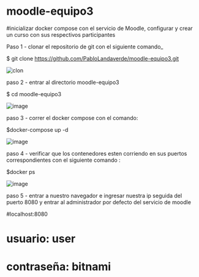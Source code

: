 # moodle-equipo3

#inicializar docker compose con el servicio de Moodle, configurar y crear un curso con sus respectivos participantes


Paso 1 - clonar el repositorio de git con el siguiente comando_

$ git clone https://github.com/PabloLandaverde/moodle-equipo3.git

![clon](https://github.com/PabloLandaverde/moodle-equipo3/assets/115749532/0c67b781-6cf9-4770-be33-b863cba5ac40)


paso 2 - entrar al directorio moodle-equipo3

$ cd moodle-equipo3

![image](https://github.com/PabloLandaverde/moodle-equipo3/assets/115749532/35dcd306-6ef5-438e-909a-ed0be54ff789)


paso 3 - correr el docker compose con el comando:

$docker-compose up -d

![image](https://github.com/PabloLandaverde/moodle-equipo3/assets/115749532/532dbe26-cc3b-45c6-8ee6-978b1996ac06)



paso 4 - verificar que los contenedores esten corriendo en sus puertos correspondientes con el siguiente comando :

$docker ps

![image](https://github.com/PabloLandaverde/moodle-equipo3/assets/115749532/45cd11a2-ba4a-4782-99ae-0720761d5685)

paso 5 - entrar a nuestro navegador e ingresar nuestra ip seguida del puerto 8080 y entrar al administrador por defecto del servicio de moodle

#localhost:8080

# usuario: user

# contraseña: bitnami 






